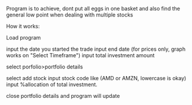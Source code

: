 Program is to achieve, dont put all eggs in one basket and also find the general low point when dealing with multiple stocks

How it works:

Load program


input the date you started the trade
input end date
(for prices only, graph works on "Select Timeframe")
input total investment amount


select porfolio>portfolio details

select add stock
input stock code like (AMD or AMZN, lowercase is okay)
input %allocation of total investment.


close portfolio details and program will update
